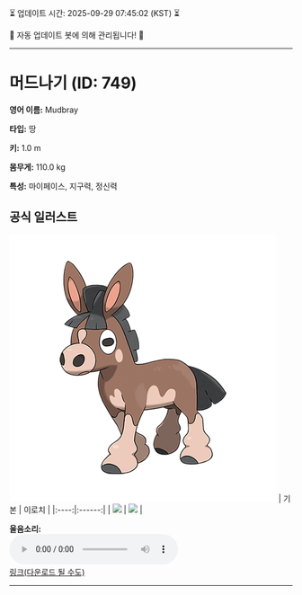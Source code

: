 
⏳ 업데이트 시간: 2025-09-29 07:45:02 (KST) ⏳

🤖 자동 업데이트 봇에 의해 관리됩니다! 🤖

---

# 머드나기 (ID: 749)
**영어 이름:** Mudbray

**타입:** 땅

**키:** 1.0 m

**몸무게:** 110.0 kg

**특성:** 마이페이스, 지구력, 정신력

## 공식 일러스트
![](https://raw.githubusercontent.com/PokeAPI/sprites/master/sprites/pokemon/other/official-artwork/749.png)
| 기본 | 이로치 |
|:----:|:------:|
| <img src="http://play.pokemonshowdown.com/sprites/ani/mudbray.gif" width="200"> | <img src="http://play.pokemonshowdown.com/sprites/ani-shiny/mudbray.gif" width="200"> |

**울음소리:**<br><audio controls src="https://raw.githubusercontent.com/PokeAPI/cries/main/cries/pokemon/latest/749.ogg"></audio><br> [링크(다운로드 될 수도)](https://raw.githubusercontent.com/PokeAPI/cries/main/cries/pokemon/latest/749.ogg)


---

